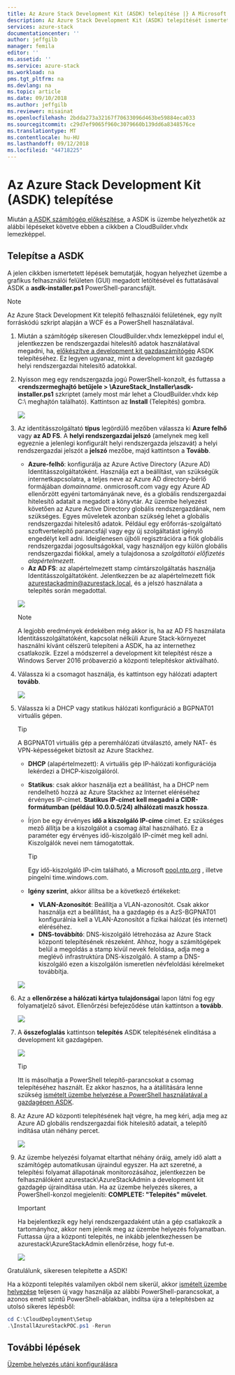 ```yaml
---
title: Az Azure Stack Development Kit (ASDK) telepítése |} A Microsoft Docs
description: Az Azure Stack Development Kit (ASDK) telepítését ismerteti.
services: azure-stack
documentationcenter: ''
author: jeffgilb
manager: femila
editor: ''
ms.assetid: ''
ms.service: azure-stack
ms.workload: na
pms.tgt_pltfrm: na
ms.devlang: na
ms.topic: article
ms.date: 09/10/2018
ms.author: jeffgilb
ms.reviewer: misainat
ms.openlocfilehash: 2bdda273a32167f70633096d463be59884eca033
ms.sourcegitcommit: c29d7ef9065f960c3079660b139dd6a8348576ce
ms.translationtype: MT
ms.contentlocale: hu-HU
ms.lasthandoff: 09/12/2018
ms.locfileid: "44718225"
---
```

# <a name="install-the-azure-stack-development-kit-asdk"></a>Az Azure Stack Development Kit (ASDK) telepítése
Miután [a ASDK számítógép előkészítése](asdk-prepare-host.md), a ASDK is üzembe helyezhetők az alábbi lépéseket követve ebben a cikkben a CloudBuilder.vhdx lemezképpel.

## <a name="install-the-asdk"></a>Telepítse a ASDK
A jelen cikkben ismertetett lépések bemutatják, hogyan helyezhet üzembe a grafikus felhasználói felületen (GUI) megadott letöltésével és futtatásával ASDK a **asdk-installer.ps1** PowerShell-parancsfájlt.

> [!NOTE]
> Az Azure Stack Development Kit telepítő felhasználói felületének, egy nyílt forráskódú szkript alapján a WCF és a PowerShell használatával.


1. Miután a számítógép sikeresen CloudBuilder.vhdx lemezképpel indul el, jelentkezzen be rendszergazdai hitelesítő adatok használatával megadni, ha, [előkészítve a development kit gazdaszámítógép](asdk-prepare-host.md) ASDK telepítéséhez. Ez legyen ugyanaz, mint a development kit gazdagép helyi rendszergazdai hitelesítő adatokkal.
2. Nyisson meg egy rendszergazda jogú PowerShell-konzolt, és futtassa a  **&lt;rendszermeghajtó betűjele > \AzureStack_Installer\asdk-installer.ps1** szkriptet (amely most már lehet a CloudBuilder.vhdx kép C:\ meghajtón található). Kattintson az **Install** (Telepítés) gombra.

    ![](media/asdk-install/1.PNG) 

3. Az identitásszolgáltató **típus** legördülő mezőben válassza ki **Azure felhő** vagy **az AD FS**. A **helyi rendszergazdai jelszó** (amelynek meg kell egyeznie a jelenlegi konfigurált helyi rendszergazda jelszavát) a helyi rendszergazdai jelszót a **jelszó** mezőbe, majd kattintson a  **Tovább**.
    - **Azure-felhő**: konfigurálja az Azure Active Directory (Azure AD) Identitásszolgáltatóként. Használja ezt a beállítást, van szükségük internetkapcsolatra, a teljes neve az Azure AD directory-bérlő formájában *domainname*. onmicrosoft.com vagy egy Azure AD ellenőrzött egyéni tartományának neve, és a globális rendszergazdai hitelesítő adatait a megadott a könyvtár. Az üzembe helyezést követően az Azure Active Directory globális rendszergazdának, nem szükséges. Egyes műveletek azonban szükség lehet a globális rendszergazdai hitelesítő adatok. Például egy erőforrás-szolgáltató szoftvertelepítő parancsfájl vagy egy új szolgáltatást igénylő engedélyt kell adni. Ideiglenesen újbóli regisztrációra a fiók globális rendszergazdai jogosultságokkal, vagy használjon egy külön globális rendszergazdai fiókkal, amely a tulajdonosa a *szolgáltatói előfizetés alapértelmezett*.
    - **Az AD FS**: az alapértelmezett stamp címtárszolgáltatás használja Identitásszolgáltatóként. Jelentkezzen be az alapértelmezett fiók azurestackadmin@azurestack.local, és a jelszó használata a telepítés során megadottal.

    ![](media/asdk-install/2.PNG) 
    
    > [!NOTE]
    > A legjobb eredmények érdekében még akkor is, ha az AD FS használata Identitásszolgáltatóként, kapcsolat nélküli Azure Stack-környezet használni kívánt célszerű telepíteni a ASDK, ha az internethez csatlakozik. Ezzel a módszerrel a development kit telepítést része a Windows Server 2016 próbaverzió a központi telepítéskor aktiválható.
4. Válassza ki a csomagot használja, és kattintson egy hálózati adaptert **tovább**.

    ![](media/asdk-install/3.PNG)

5. Válassza ki a DHCP vagy statikus hálózati konfiguráció a BGPNAT01 virtuális gépen.
    > [!TIP]
    > A BGPNAT01 virtuális gép a peremhálózati útválasztó, amely NAT- és VPN-képességeket biztosít az Azure Stackhez.

    - **DHCP** (alapértelmezett): A virtuális gép IP-hálózati konfigurációja lekérdezi a DHCP-kiszolgálóról.
    - **Statikus**: csak akkor használja ezt a beállítást, ha a DHCP nem rendelhető hozzá az Azure Stackhez az Internet eléréséhez érvényes IP-címet. **Statikus IP-címet kell megadni a CIDR-formátumban (például 10.0.0.5/24) alhálózati maszk hossza**.
    - Írjon be egy érvényes **idő a kiszolgáló IP-címe** címet. Ez szükséges mező állítja be a kiszolgálót a csomag által használható. Ez a paraméter egy érvényes idő-kiszolgáló IP-címét meg kell adni. Kiszolgálók nevei nem támogatottak.

      > [!TIP]
      > Egy idő-kiszolgáló IP-cím található, a Microsoft [pool.ntp.org](http://pool.ntp.org) , illetve pingelni time.windows.com. 

    - **Igény szerint**, akkor állítsa be a következő értékeket:
        - **VLAN-Azonosítót**: Beállítja a VLAN-azonosítót. Csak akkor használja ezt a beállítást, ha a gazdagép és a AzS-BGPNAT01 konfigurálnia kell a VLAN-Azonosítót a fizikai hálózat (és internet) eléréséhez. 
        - **DNS-továbbító**: DNS-kiszolgáló létrehozása az Azure Stack központi telepítésének részeként. Ahhoz, hogy a számítógépek belül a megoldás a stamp kívül nevek feloldása, adja meg a meglévő infrastruktúra DNS-kiszolgáló. A stamp a DNS-kiszolgáló ezen a kiszolgálón ismeretlen névfeloldási kérelmeket továbbítja.

    ![](media/asdk-install/4.PNG)

6. Az a **ellenőrzése a hálózati kártya tulajdonságai** lapon látni fog egy folyamatjelző sávot. Ellenőrzési befejeződése után kattintson a **tovább**.

    ![](media/asdk-install/5.PNG)

9. A **összefoglalás** kattintson **telepítés** ASDK telepítésének elindítása a development kit gazdagépen.

    ![](media/asdk-install/6.PNG)

    > [!TIP]
    > Itt is másolhatja a PowerShell telepítő-parancsokat a csomag telepítéséhez használt. Ez akkor hasznos, ha a átállítására lenne szükség [ismételt üzembe helyezése a PowerShell használatával a gazdagépen ASDK](asdk-deploy-powershell.md).

10. Az Azure AD központi telepítésének hajt végre, ha meg kéri, adja meg az Azure AD globális rendszergazdai fiók hitelesítő adatait, a telepítő indítása után néhány percet.

    ![](media/asdk-install/7.PNG)

11. Az üzembe helyezési folyamat eltarthat néhány óráig, amely idő alatt a számítógép automatikusan újraindul egyszer. Ha azt szeretné, a telepítési folyamat állapotának monitorozásához, jelentkezzen be felhasználóként azurestack\AzureStackAdmin a development kit gazdagép újraindítása után. Ha az üzembe helyezés sikeres, a PowerShell-konzol megjeleníti: **COMPLETE: "Telepítés" művelet**. 
    > [!IMPORTANT]
    > Ha bejelentkezik egy helyi rendszergazdaként után a gép csatlakozik a tartományhoz, akkor nem jelenik meg az üzembe helyezés folyamatban. Futtassa újra a központi telepítés, ne inkább jelentkezhessen be azurestack\AzureStackAdmin ellenőrzése, hogy fut-e.

    ![](media/asdk-install/8.PNG)

Gratulálunk, sikeresen telepítette a ASDK!

Ha a központi telepítés valamilyen okból nem sikerül, akkor [ismételt üzembe helyezése](asdk-redeploy.md) teljesen új vagy használja az alábbi PowerShell-parancsokat, a azonos emelt szintű PowerShell-ablakban, indítsa újra a telepítésben az utolsó sikeres lépésből:

  ```powershell
  cd C:\CloudDeployment\Setup
  .\InstallAzureStackPOC.ps1 -Rerun
  ```

## <a name="next-steps"></a>További lépések
[Üzembe helyezés utáni konfigurálásra](asdk-post-deploy.md)
